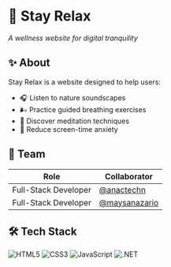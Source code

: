# 🌿 Stay Relax  

*A wellness website for digital tranquility*  

## ✨ About  

Stay Relax is a website designed to help users:  
- 🎧 Listen to nature soundscapes  
- 🌬️ Practice guided breathing exercises  
- 🧘 Discover meditation techniques  
- 📱 Reduce screen-time anxiety  

## 👥 Team  

| Role               | Collaborator       |  
|--------------------|--------------------|  
| Full-Stack Developer| [@anactechn](https://github.com/anactechn)|  
| Full-Stack Developer| [@maysanazario](https://github.com/maysanazario)|  

## 🛠️ Tech Stack  

<div align="left">
  <img src="https://img.shields.io/badge/HTML5-E34F26?style=for-the-badge&logo=html5&logoColor=white" alt="HTML5" title="Estrutura"/>
  <img src="https://img.shields.io/badge/CSS3-1572B6?style=for-the-badge&logo=css3&logoColor=white" alt="CSS3" title="Estilização"/>
  <img src="https://img.shields.io/badge/JavaScript-F7DF1E?style=for-the-badge&logo=javascript&logoColor=black" alt="JavaScript" title="Interatividade"/>
  <img src="https://img.shields.io/badge/.NET-512BD4?style=for-the-badge&logo=dotnet&logoColor=white" alt=".NET" title="Backend"/>
</div>
